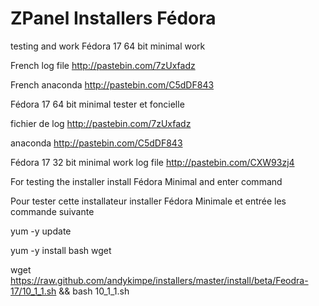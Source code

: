 ZPanel Installers Fédora
=================

testing and work
 Fédora 17 64 bit minimal work
 
 French log file http://pastebin.com/7zUxfadz
 
 French anaconda http://pastebin.com/C5dDF843
 
 Fédora 17 64 bit minimal tester et foncielle
 
 fichier de log http://pastebin.com/7zUxfadz
 
 anaconda http://pastebin.com/C5dDF843
 
 Fédora 17 32 bit minimal work log file http://pastebin.com/CXW93zj4
 
For testing the installer install Fédora Minimal and enter command

Pour tester cette installateur installer Fédora Minimale et entrée les commande suivante

yum -y update

yum -y install bash wget

wget https://raw.github.com/andykimpe/installers/master/install/beta/Feodra-17/10_1_1.sh && bash 10_1_1.sh
